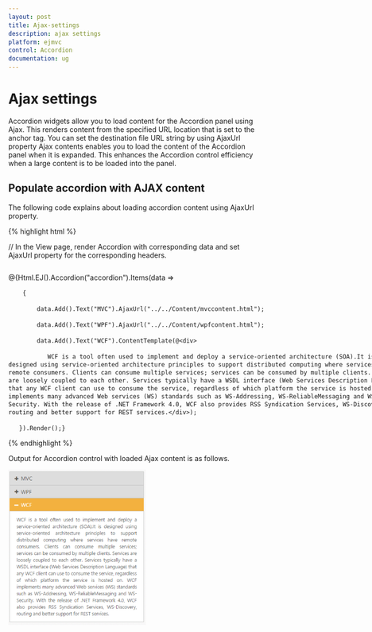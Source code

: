 ```yaml
---
layout: post
title: Ajax-settings
description: ajax settings
platform: ejmvc
control: Accordion 
documentation: ug
---
```


# Ajax settings

Accordion widgets allow you to load content for the Accordion panel using Ajax. This renders content from the specified URL location that is set to the anchor tag. You can set the destination file URL string by using AjaxUrl property Ajax contents enables you to load the content of the Accordion panel when it is expanded. This enhances the Accordion control efficiency when a large content is to be loaded into the panel.

## Populate accordion with AJAX content

The following code explains about loading accordion content using AjaxUrl property.

{% highlight html %}


// In the View page, render Accordion with corresponding data and set AjaxUrl property for the corresponding headers.



<div style="width: 800px; float:left;">

@{Html.EJ().Accordion("accordion").Items(data =>

        {

            data.Add().Text("MVC").AjaxUrl("../../Content/mvccontent.html");

            data.Add().Text("WPF").AjaxUrl("../../Content/wpfcontent.html");

            data.Add().Text("WCF").ContentTemplate(@<div>

               WCF is a tool often used to implement and deploy a service-oriented architecture (SOA).It is designed using service-oriented architecture principles to support distributed computing where services have remote consumers. Clients can consume multiple services; services can be consumed by multiple clients. Services are loosely coupled to each other. Services typically have a WSDL interface (Web Services Description Language) that any WCF client can use to consume the service, regardless of which platform the service is hosted on. WCF implements many advanced Web services (WS) standards such as WS-Addressing, WS-ReliableMessaging and WS-Security. With the release of .NET Framework 4.0, WCF also provides RSS Syndication Services, WS-Discovery, routing and better support for REST services.</div>);

       }).Render();}

</div>

{% endhighlight %}

Output for Accordion control with loaded Ajax content is as follows.



![](Ajax-settings_images/Ajax-settings_img1.png)



